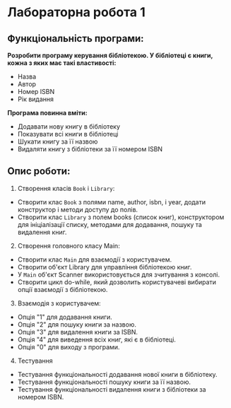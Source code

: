 # Лабораторна робота 1

## Функціональність програми:
**Розробити програму керування бібліотекою. У бібліотеці є книги, кожна з яких має такі властивості:**

- Назва
- Автор
- Номер ISBN
- Рік видання

**Програма повинна вміти:**
- Додавати нову книгу в бібліотеку
- Показувати всі книги в бібліотеці
- Шукати книгу за її назвою
- Видаляти книгу з бібліотеки за її номером ISBN

## Опис роботи:

1. Створення класів `Book` і `Library`:
- Створити клас `Book` з полями name, author, isbn, і year, додати конструктор і методи доступу до полів.
- Створити клас `Library` з полем books (список книг), конструктором для ініціалізації списку, методами для додавання, пошуку та видалення книг.

2. Створення головного класу Main:
- Створити клас `Main` для взаємодії з користувачем.
- Створити об'єкт Library для управління бібліотекою книг.
- У `Main` об'єкт Scanner використовується для зчитування з консолі.
- Створити цикл do-while, який дозволить користувачеві вибирати опції взаємодії з бібліотекою.

3. Взаємодія з користувачем:
- Опція "1" для додавання книги.
- Опція "2" для пошуку книги за назвою.
- Опція "3" для видалення книги за ISBN.
- Опція "4" для виведення всіх книг, які є в бібліотеці.
- Опція "0" для виходу з програми.

4. Тестування
- Тестування функціональності додавання нової книги в бібліотеку.
- Тестування функціональності пошуку книги за її назвою.
- Тестування функціональності видалення книги з бібліотеки за номером ISBN.